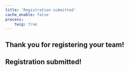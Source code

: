```yaml
---
title: 'Registration submitted'
cache_enable: false
process:
    twig: true
---
```


## Thank you for registering your team! 
## Registration submitted!